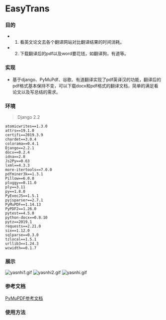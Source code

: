 # EasyTrans

### 目的
* 1. 看英文论文去各个翻译网站对比翻译结果的时间消耗。
* 2. 下载翻译后的pdf以及word要花钱，如翻译狗，有道等。
### 实现
* 基于django、PyMuPdf、谷歌、有道翻译实现了pdf英译汉的功能，翻译后的pdf格式基本保持不变，可以下载docx和pdf格式的翻译文档，简单的满足看论文以及写总结的需求。
### 环境 
> Django 2.2
 ```
atomicwrites==1.3.0
attrs==19.1.0
certifi==2019.3.9
chardet==3.0.4
colorama==0.4.1
Django==2.2.1
docx==0.2.4
idna==2.8
Js2Py==0.63
lxml==4.3.3
more-itertools==7.0.0
pdfminer3k==1.3.1
Pillow==6.0.0
pluggy==0.11.0
ply==3.11
py==1.8.0
PyExecJS==1.5.1
pyjsparser==2.7.1
PyMuPDF==1.14.13
PyPDF2==1.26.0
pytest==4.5.0
python-docx==0.8.10
pytz==2019.1
requests==2.21.0
six==1.12.0
sqlparse==0.3.0
tzlocal==1.5.1
urllib3==1.24.3
wcwidth==0.1.7
```
### 展示
![yasnhi1.gif](https://i.loli.net/2019/05/23/5ce6b013692cb50906.gif)
![yasnhi2.gif](https://i.loli.net/2019/05/23/5ce6b2e134b8a26386.gif)
![yasnhi.gif](https://i.loli.net/2019/05/23/5ce6af09b4dd645364.gif)
### 参考文档
[PyMuPDF参考文档](https://pymupdf.readthedocs.io/en/latest/)
### 使用方法

